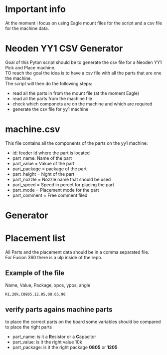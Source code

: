 # Important info  
At the moment i focus on using Eagle mount files for the script and a csv file for the machine data.

# Neoden YY1 CSV Generator  
Goal of this Pyton script should be to generate the csv file for a Neoden YY1 Pick and Place machine.  
TO reach the goal the idea is to have a csv file with all the parts that are one the machine.  
The script will then do the following steps:  
- read all the parts in from the mount file (at the moment Eagle)  
- read all the parts from the machine file  
- check which componets are on the machine and which are required  
- generate the csv file for yy1 machine  

# machine.csv  
This file contains all the components of the parts on the yy1 machine:  
- id: feeder id where the part is located  
- part_name: Name of the part  
- part_value = Vakue of the part  
- part_package = package of the part  
- part_height = hight of the part  
- part_nozzle = Nozzle name that should be used  
- part_speed = Speed in percet for placing the part  
- part_mode = Placement mode for the part  
- part_comment = Free comment filed

# Generator  

# Placement list
All Parts and the placement data should be in a comma separated file.  
For Fusion 360 there is a ulp inside of the repo.  

## Example of the file  
Name, Value, Package, xpos, ypos, angle
```
R1,20k,C0805,12.05,08.65,90
```
## verify parts agains machine parts  
to place the correct parts on the board some variables should be compared to place the right parts  
- part_name: is it a **R**esistor or a **C**apacitor  
- part_value: is it the right value 10k  
- part_package: is it the right package **0805** or **1205**